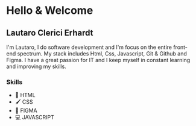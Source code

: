 # Hello & Welcome
## Lautaro Clerici Erhardt

I'm Lautaro, I do software development and I'm focus on the entire front-end spectrum.
My stack includes Html, Css, Javascript, Git & Github and Figma.
I have a great passion for IT and I keep myself in constant learning and improving my skills.

### Skills
* 📃 HTML
* 🖌 CSS 
* 🎴 FIGMA
* 💻 JAVASCRIPT
